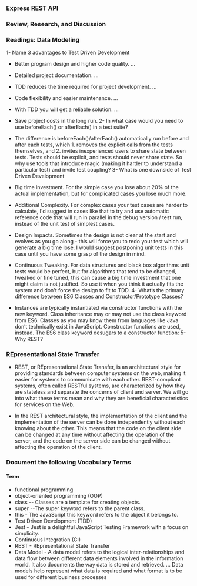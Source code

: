 




### Express REST API
### Review, Research, and Discussion


### Readings: Data Modeling
1- Name 3 advantages to Test Driven Development

- Better program design and higher code quality. ...
- Detailed project documentation. ...
- TDD reduces the time required for project development. ...
- Code flexibility and easier maintenance. ...
- With TDD you will get a reliable solution. ...
- Save project costs in the long run.
2- In what case would you need to use beforeEach() or afterEach() in a test suite?

- The difference is beforeEach()/afterEach() automatically run before and after each tests, which 1. removes the explicit calls from the tests themselves, and 2. invites inexperienced users to share state between tests. Tests should be explicit, and tests should never share state. So why use tools that introduce magic (making it harder to understand a particular test) and invite test coupling?
3- What is one downside of Test Driven Development

- Big time investment. For the simple case you lose about 20% of the actual implementation, but for complicated cases you lose much more.
- Additional Complexity. For complex cases your test cases are harder to calculate, I'd suggest in cases like that to try and use automatic reference code that will run in parallel in the debug version / test run, instead of the unit test of simplest cases.
- Design Impacts. Sometimes the design is not clear at the start and evolves as you go along - this will force you to redo your test which will generate a big time lose. I would suggest postponing unit tests in this case until you have some grasp of the design in mind.
- Continuous Tweaking. For data structures and black box algorithms unit tests would be perfect, but for algorithms that tend to be changed, tweaked or fine tuned, this can cause a big time investment that one might claim is not justified. So use it when you think it actually fits the system and don't force the design to fit to TDD.
4- What’s the primary difference between ES6 Classes and Constructor/Prototype Classes?

- Instances are typically instantiated via constructor functions with the new keyword. Class inheritance may or may not use the class keyword from ES6. Classes as you may know them from languages like Java don’t technically exist in JavaScript. Constructor functions are used, instead. The ES6 class keyword desugars to a constructor function:
5- Why REST?

### REpresentational State Transfer
- REST, or REpresentational State Transfer, is an architectural style for providing standards between computer systems on the web, making it easier for systems to communicate with each other. REST-compliant systems, often called RESTful systems, are characterized by how they are stateless and separate the concerns of client and server. We will go into what these terms mean and why they are beneficial characteristics for services on the Web.

- In the REST architectural style, the implementation of the client and the implementation of the server can be done independently without each knowing about the other. This means that the code on the client side can be changed at any time without affecting the operation of the server, and the code on the server side can be changed without affecting the operation of the client.

### Document the following Vocabulary Terms
 #### Term
- functional programming
- object-oriented programming (OOP)
- class -- Classes are a template for creating objects.
- super --The super keyword refers to the parent class.
- this - The JavaScript this keyword refers to the object it belongs to.
- Test Driven Development (TDD)
- Jest - Jest is a delightful JavaScript Testing Framework with a focus on simplicity.
- Continuous Integration (CI)
- REST - REpresentational State Transfer
- Data Model - A data model refers to the logical inter-relationships and data flow between different data elements involved in the information world. It also documents the way data is stored and retrieved. ... Data models help represent what data is required and what format is to be used for different business processes



